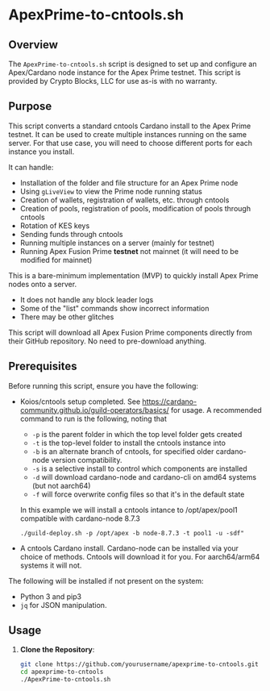 # ApexPrime-to-cntools.sh

## Overview

The `ApexPrime-to-cntools.sh` script is designed to set up and configure an Apex/Cardano node instance for the Apex Prime testnet. This script is provided by Crypto Blocks, LLC for use as-is with no warranty.

## Purpose

This script converts a standard cntools Cardano install to the Apex Prime testnet. It can be used to create multiple instances running on the same server. For that use case, you will need to choose different ports for each instance you install.

It can handle:
- Installation of the folder and file structure for an Apex Prime node
- Using `gLiveView` to view the Prime node running status
- Creation of wallets, registration of wallets, etc. through cntools
- Creation of pools, registration of pools, modification of pools through cntools
- Rotation of KES keys
- Sending funds through cntools
- Running multiple instances on a server (mainly for testnet)
- Running Apex Fusion Prime **testnet** not mainnet (it will need to be modified for mainnet)

This is a bare-minimum implementation (MVP) to quickly install Apex Prime nodes onto a server. 
- It does not handle any block leader logs
- Some of the "list" commands show incorrect information
- There may be other glitches

This script will download all Apex Fusion Prime components directly from their GitHub repository. No need to pre-download anything.

## Prerequisites

Before running this script, ensure you have the following:

- Koios/cntools setup completed.
  See https://cardano-community.github.io/guild-operators/basics/ for usage. A recommended command to run is the following, noting that
  - `-p` is the parent folder in which the top level folder gets created
  - `-t` is the top-level folder to install the cntools instance into
  - `-b` is an alternate branch of cntools, for specified older cardano-node version compatibility.
  - `-s` is a selective install to control which components are installed
  - `-d` will download cardano-node and cardano-cli on amd64 systems (but not aarch64)
  - `-f` will force overwrite config files so that it's in the default state
  
  In this example we will install a cntools intance to /opt/apex/pool1 compatible with cardano-node 8.7.3
  
  ```./guild-deploy.sh -p /opt/apex -b node-8.7.3 -t pool1 -u -sdf"```


- A cntools Cardano install.
  Cardano-node can be installed via your choice of methods. Cntools will download it for you. For aarch64/arm64 systems it will not.

The following will be installed if not present on the system:
- Python 3 and pip3
- `jq` for JSON manipulation.

## Usage

1. **Clone the Repository**:
   ```bash
   git clone https://github.com/yourusername/apexprime-to-cntools.git
   cd apexprime-to-cntools
   ./ApexPrime-to-cntools.sh  
